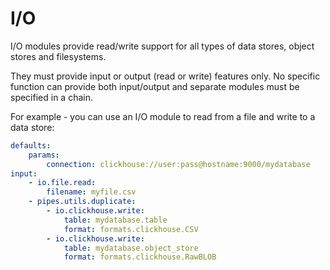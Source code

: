 # I/O

I/O modules provide read/write support for all types of data stores, object stores 
and filesystems.

They must provide input or output (read or write) features only. No specific
function can provide both input/output and separate modules must be specified 
in a chain.

For example - you can use an I/O module to read from a file and write to a data store:

```yaml
defaults:
    params:
        connection: clickhouse://user:pass@hostname:9000/mydatabase
input:
    - io.file.read:
        filename: myfile.csv
    - pipes.utils.duplicate:
        - io.clickhouse.write:
            table: mydatabase.table
            format: formats.clickhouse.CSV
        - io.clickhouse.write:
            table: mydatabase.object_store
            format: formats.clickhouse.RawBLOB
```
